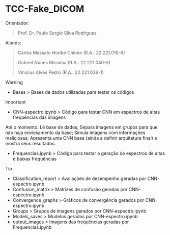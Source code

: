 # TCC-Fake_DICOM

Orientador:
> Prof. Dr. Paulo Sergio Silva Rodrigues

Alunos:
> Carlos Massato Horibe Chinen (R.A.: 22.221.010-6)
> 
> Gabriel Nunes Missima (R.A.: 22.221.040-3)
> 
> Vinicius Alves Pedro (R.A.: 22.221.036-1)

> [!WARNING]
> * Bases > Bases de dados utilizadas para testar os códigos

> [!IMPORTANT]
> * CNN-espectro.ipynb > Código para testar CNN em espectros de altas frequências das imagens
>   
> Até o momento: Lê base de dados; Separa imagens em grupos para que não haja enviesamento da base; Simula imagens com informações maliciosas; Apresenta uma CNN base (ainda a definir arquitetura final) e mostra seus resultados.
> 
> * Frequencias.ipynb > Código para testar a geração de espectros de altas e baixas frequências

> [!TIP]
> * Classification_report > Avaliações de desempenho geradas por CNN-espectro.ipynb
> * Confusion_matrix > Matrizes de confusão geradas por CNN-espectro.ipynb
> * Convergence_graphs > Gráficos de convergência gerados por CNN-espectro.ipynb
> * Groups > Grupos de imagens gerados por CNN-espectro.ipynb
> * Models_saves > Modelos gerados por CNN-espectro.ipynb
> * output_images > Imagens das frequências geradas por Frequencias.ipynb
